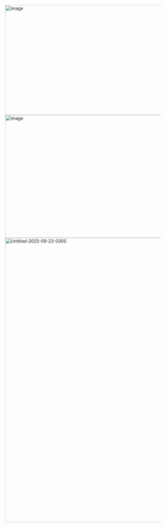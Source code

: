 <img width="1574" height="356" alt="image" src="https://github.com/user-attachments/assets/4678884a-c6ca-4c59-ad1f-44cdf458e465" />

<img width="1590" height="398" alt="image" src="https://github.com/user-attachments/assets/9ca7b13a-e2e0-4b2c-aa05-aa28e6f178da" />

<img width="1486" height="921" alt="Untitled-2025-09-23-0300" src="https://github.com/user-attachments/assets/3ed3889a-8318-466c-865c-e13a8dce74ba" />

